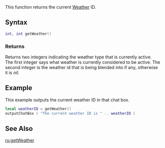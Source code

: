 This function returns the current [Weather](/docs/Weather.md "wikilink") ID.

Syntax
------

``` lua
int, int getWeather()
```

### Returns

Returns two integers indicating the weather type that is currently active. The first integer says what weather is currently considered to be active. The second integer is the weather id that is being blended into if any, otherwise it is *nil*.

Example
-------

This example outputs the current weather ID in that chat box.

``` lua
local weatherID = getWeather()
outputChatBox ( "The current weather ID is " .. weatherID )
```

See Also
--------

[ru:getWeather](/docs/ru:getWeather.md "wikilink")
